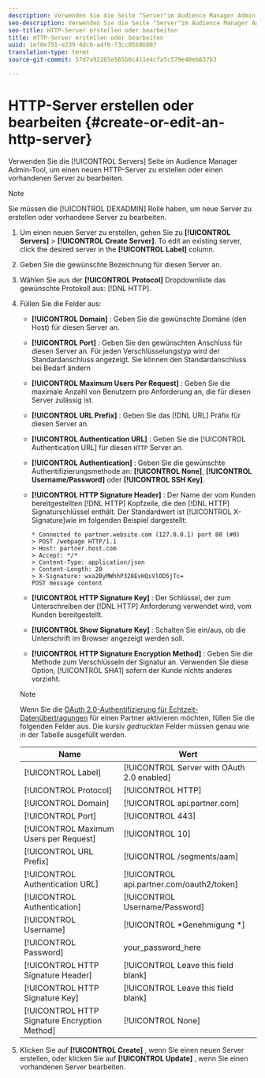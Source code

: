 ```yaml
---
description: Verwenden Sie die Seite "Server"im Audience Manager Admin-Tool, um einen neuen HTTP-Server zu erstellen oder einen vorhandenen Server zu bearbeiten.
seo-description: Verwenden Sie die Seite "Server"im Audience Manager Admin-Tool, um einen neuen HTTP-Server zu erstellen oder einen vorhandenen Server zu bearbeiten.
seo-title: HTTP-Server erstellen oder bearbeiten
title: HTTP-Server erstellen oder bearbeiten
uuid: 1ef0e751-e239-4dc6-a4f6-73cc05686807
translation-type: tm+mt
source-git-commit: 57d7a92265e565b6c411e4cfa5c579e40eb837b3

---
```



# HTTP-Server erstellen oder bearbeiten {#create-or-edit-an-http-server}

Verwenden Sie die [!UICONTROL Servers] Seite im Audience Manager Admin-Tool, um einen neuen HTTP-Server zu erstellen oder einen vorhandenen Server zu bearbeiten.

>[!NOTE]
>
>Sie müssen die [!UICONTROL DEXADMIN] Rolle haben, um neue Server zu erstellen oder vorhandene Server zu bearbeiten.

1. Um einen neuen Server zu erstellen, gehen Sie zu **[!UICONTROL Servers]** &gt; **[!UICONTROL Create Server]**. To edit an existing server, click the desired server in the **[!UICONTROL Label]** column.
1. Geben Sie die gewünschte Bezeichnung für diesen Server an.
1. Wählen Sie aus der **[!UICONTROL Protocol]** Dropdownliste das gewünschte Protokoll aus: [!DNL HTTP].
1. Füllen Sie die Felder aus:

   * **[!UICONTROL Domain]** : Geben Sie die gewünschte Domäne (den Host) für diesen Server an.
   * **[!UICONTROL Port]** : Geben Sie den gewünschten Anschluss für diesen Server an. Für jeden Verschlüsselungstyp wird der Standardanschluss angezeigt. Sie können den Standardanschluss bei Bedarf ändern
   * **[!UICONTROL Maximum Users Per Request]** : Geben Sie die maximale Anzahl von Benutzern pro Anforderung an, die für diesen Server zulässig ist.
   * **[!UICONTROL URL Prefix]** : Geben Sie das [!DNL URL] Präfix für diesen Server an.
   * **[!UICONTROL Authentication URL]** : Geben Sie die [!UICONTROL Authentication URL] für diesen `HTTP` Server an.
   * **[!UICONTROL Authentication]** : Geben Sie die gewünschte Authentifizierungsmethode an: **[!UICONTROL None]**, **[!UICONTROL Username/Password]** oder **[!UICONTROL SSH Key]**.
   * **[!UICONTROL HTTP Signature Header]** : Der Name der vom Kunden bereitgestellten [!DNL HTTP] Kopfzeile, die den [!DNL HTTP] Signaturschlüssel enthält. Der Standardwert ist [!UICONTROL X-Signature]wie im folgenden Beispiel dargestellt:

      ```
      * Connected to partner.website.com (127.0.0.1) port 80 (#0)
      > POST /webpage HTTP/1.1
      > Host: partner.host.com
      > Accept: */*
      > Content-Type: application/json
      > Content-Length: 20
      > X-Signature: wxa2ByMWhhP328EvHQsVlOD5jTc=
      POST message content
      ```

   * **[!UICONTROL HTTP Signature Key]** : Der Schlüssel, der zum Unterschreiben der [!DNL HTTP] Anforderung verwendet wird, vom Kunden bereitgestellt.
   * **[!UICONTROL Show Signature Key]** : Schalten Sie ein/aus, ob die Unterschrift im Browser angezeigt werden soll.
   * **[!UICONTROL HTTP Signature Encryption Method]** : Geben Sie die Methode zum Verschlüsseln der Signatur an. Verwenden Sie diese Option, [!UICONTROL SHA1] sofern der Kunde nichts anderes vorzieht.
   >[!NOTE]
   >
   >Wenn Sie die [OAuth 2.0-Authentifizierung für Echtzeit-Datenübertragungen](https://docs.adobe.com/help/en/audience-manager/user-guide/implemenation-integration-guides/receiving-audience-data/real-time-outbound-transfers/oauth-in-outbound-transfers.html) für einen Partner aktivieren möchten, füllen Sie die folgenden Felder aus. Die kursiv *gedruckten* Felder müssen genau wie in der Tabelle ausgefüllt werden.

   | Name | Wert |
   |---|---|
   | [!UICONTROL Label] | [!UICONTROL Server with OAuth 2.0 enabled] |
   | [!UICONTROL Protocol] | [!UICONTROL HTTP] |
   | [!UICONTROL Domain] | [!UICONTROL api.partner.com] |
   | [!UICONTROL Port] | [!UICONTROL 443] |
   | [!UICONTROL Maximum Users per Request] | [!UICONTROL 10] |
   | [!UICONTROL URL Prefix] | [!UICONTROL /segments/aam] |
   | [!UICONTROL Authentication URL] | [!UICONTROL api.partner.com/oauth2/token] |
   | [!UICONTROL Authentication] | [!UICONTROL Username/Password] |
   | [!UICONTROL Username] | [!UICONTROL *Genehmigung *] |
   | [!UICONTROL Password] | your_password_here |
   | [!UICONTROL HTTP Signature Header] | [!UICONTROL Leave this field blank] |
   | [!UICONTROL HTTP Signature Key] | [!UICONTROL Leave this field blank] |
   | [!UICONTROL HTTP Signature Encryption Method] | [!UICONTROL None] |

1. Klicken Sie auf **[!UICONTROL Create]** , wenn Sie einen neuen Server erstellen, oder klicken Sie auf **[!UICONTROL Update]** , wenn Sie einen vorhandenen Server bearbeiten.